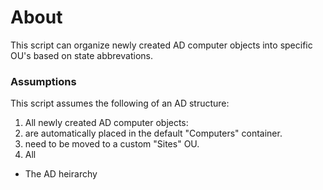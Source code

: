 # About

This script can organize newly created AD computer objects into specific OU's based on state abbrevations.

### Assumptions

This script assumes the following of an AD structure:
1. All newly created AD computer objects:
 1. are automatically placed in the default "Computers" container.
 2. need to be moved to a custom "Sites" OU.
2. All 
- The AD heirarchy 
